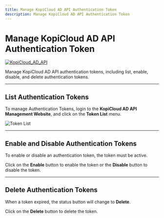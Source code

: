 ```yaml
---
title: Manage KopiCloud AD API Authentication Token
description: Manage KopiCloud AD API Authentication Token
---
```


# Manage KopiCloud AD API Authentication Token
[![KopiCloud_AD_API](https://img.shields.io/badge/kopiCloud_ad-v1.0+-blueviolet.svg)](https://www.kopicloud-ad-api.com)

Manage KopiCloud AD API authentication tokens, including list, enable, disable, and delete authentication tokens.

----

## List Authentication Tokens

To manage Authentication Tokens, login to the **KopiCloud AD API Management Website**, and click on the **Token List** menu.

![Token List](https://help.kopicloud-ad-api.com/assets/docs/token_List.png)

----

## Enable and Disable Authentication Tokens

To enable or disable an authentication token, the token must be active.

Click on the **Enable** button to enable the token or the **Disable** button to disable the token.

----

## Delete Authentication Tokens

When a token expired, the status button will change to **Delete**.

Click on the **Delete** button to delete the token.

